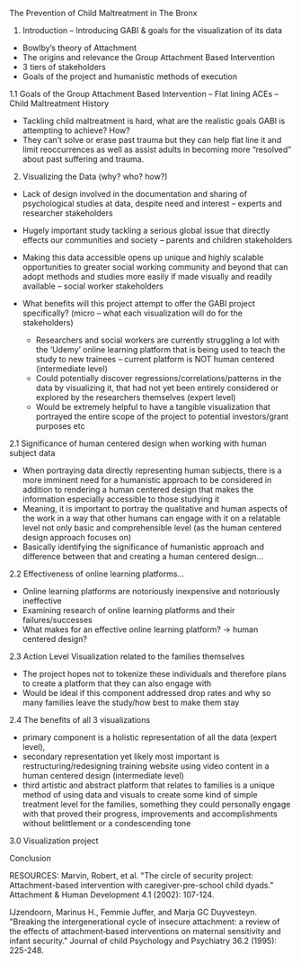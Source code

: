 The Prevention of Child Maltreatment in The Bronx

1.	Introduction – Introducing GABI & goals for the visualization of its data
  - Bowlby’s theory of Attachment 
  - The origins and relevance the Group Attachment Based Intervention
  -	3 tiers of stakeholders 
  -	Goals of the project and humanistic methods of execution

1.1	Goals of the Group Attachment Based Intervention – Flat lining ACEs – Child Maltreatment History
  -	Tackling child maltreatment is hard, what are the realistic goals GABI is attempting to achieve? How?
  -	They can’t solve or erase past trauma but they can help flat line it and limit reoccurrences as well as assist adults in becoming more “resolved” about past suffering and trauma. 

2.	Visualizing the Data (why? who? how?)
  -	Lack of design involved in the documentation and sharing of psychological studies at data, despite need and interest – experts and researcher stakeholders
  -	Hugely important study tackling a serious global issue that directly effects our communities and society – parents and children stakeholders
  -	Making this data accessible opens up unique and highly scalable opportunities to greater social working community and beyond that can adopt methods and studies more easily if made visually and readily available – social worker stakeholders

- What benefits will this project attempt to offer the GABI project specifically? (micro – what each visualization will do for the stakeholders)
  -	Researchers and social workers are currently struggling a lot with the ‘Udemy’ online learning platform that is being used to teach the study to new trainees – current platform is NOT human centered (intermediate level)
  -	Could potentially discover regressions/correlations/patterns in the data by visualizing it, that had not yet been entirely considered or explored by the researchers themselves (expert level)
  -	Would be extremely helpful to have a tangible visualization that portrayed the entire scope of the project to potential investors/grant purposes etc

2.1	Significance of human centered design when working with human subject data
  -	When portraying data directly representing human subjects, there is a more imminent need for a humanistic approach to be considered in addition to rendering a human centered design that makes the information especially accessible to those studying it
  -	Meaning, it is important to portray the qualitative and human aspects of the work in a way that other humans can engage with it on a relatable level not only basic and comprehensible level (as the human centered design approach focuses on)
  -	Basically identifying the significance of humanistic approach and difference between that and creating a human centered design…

2.2	Effectiveness of online learning platforms…
  -	Online learning platforms are notoriously inexpensive and notoriously ineffective
  -	Examining research of online learning platforms and their failures/successes
  -	What makes for an effective online learning platform? → human centered design? 

2.3	Action Level Visualization related to the families themselves
  -	The project hopes not to tokenize these individuals and therefore plans to create a platform that they can also engage with
  -	Would be ideal if this component addressed drop rates and why so many families leave the study/how best to make them stay

2.4	The benefits of all 3 visualizations 
  -	primary component is a holistic representation of all the data (expert level), 
  -	secondary representation yet likely most important is restructuring/redesigning training website using video content in a human centered design (intermediate level) 
  -	third artistic and abstract platform that relates to families is a unique method of using data and visuals to create some kind of simple treatment level for the families, something they could personally engage with that proved their progress, improvements and accomplishments without belittlement or a condescending tone

3.0 Visualization project

Conclusion

RESOURCES:
Marvin, Robert, et al. "The circle of security project: Attachment-based intervention with caregiver-pre-school child dyads." Attachment & Human Development 4.1 (2002): 107-124.

IJzendoorn, Marinus H., Femmie Juffer, and Marja GC Duyvesteyn. "Breaking the intergenerational cycle of insecure attachment: a review of the effects of attachment‐based interventions on maternal sensitivity and infant security." Journal of child Psychology and Psychiatry 36.2 (1995): 225-248.
